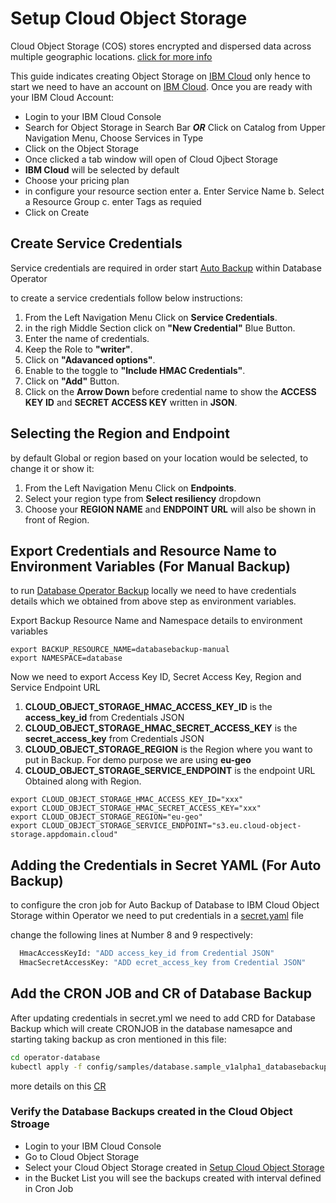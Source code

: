 # Setup Cloud Object Storage

Cloud Object Storage (COS) stores encrypted and dispersed data across multiple geographic locations. [click for more info](https://cloud.ibm.com/docs/cloud-object-storage?topic=cloud-object-storage-getting-started-cloud-object-storage)

This guide indicates creating Object Storage on  [IBM Cloud](https://cloud.ibm.com/) only hence to start we need to have an account on [IBM Cloud](https://cloud.ibm.com/).
Once you are ready with your IBM Cloud Account:


- Login to your IBM Cloud Console
- Search for Object Storage in Search Bar **_OR_** Click on Catalog from Upper Navigation Menu, Choose Services in Type
- Click on the Object Storage 
- Once clicked a tab window will open of Cloud Ojbect Storage
- **IBM Cloud** will be selected by default
- Choose your pricing plan
- in configure your resource section enter
  a. Enter Service Name
  b. Select a Resource Group
  c. enter Tags as requied
- Click on Create

## Create Service Credentials

Service credentials are required in order start [Auto Backup](https://github.com/IBM/operator-sample-go/blob/main/documentation/demo.md#auto-backup) within Database Operator

to create a service credentials follow below instructions:
1. From the Left Navigation Menu Click on **Service Credentials**.
2. in the righ Middle Section click on **"New Credential"** Blue Button.
3. Enter the name of credentials.
4. Keep the Role to **"writer"**.
5. Click on **"Adavanced options"**.
6. Enable to the toggle to **"Include HMAC Credentials"**.
7. Click on **"Add"** Button.
8. Click on the **Arrow Down** before credential name to show the **ACCESS KEY ID** and  **SECRET ACCESS KEY** written in **JSON**.

## Selecting the Region and Endpoint

by default Global or region based on your location would be selected, to change it or show it:

1. From the Left Navigation Menu Click on **Endpoints**.
2. Select your region type from **Select resiliency** dropdown
3. Choose your **REGION NAME** and **ENDPOINT URL** will also be shown in front of Region.


## Export Credentials and Resource Name to Environment Variables (For Manual Backup)

to run [Database Operator Backup](https://github.com/IBM/operator-sample-go/tree/main/operator-database-backup) locally we need to have credentials details which we obtained from above step as environment variables.

Export Backup Resource Name and Namespace details to environment variables

```ssh
export BACKUP_RESOURCE_NAME=databasebackup-manual
export NAMESPACE=database
```
Now we need to export Access Key ID, Secret Access Key, Region and Service Endpoint URL
1. **CLOUD_OBJECT_STORAGE_HMAC_ACCESS_KEY_ID** is the **access_key_id** from Credentials JSON
2. **CLOUD_OBJECT_STORAGE_HMAC_SECRET_ACCESS_KEY** is the **secret_access_key** from Credentials JSON
3. **CLOUD_OBJECT_STORAGE_REGION** is the Region where you want to put in Backup. For demo purpose we are using **eu-geo**
4. **CLOUD_OBJECT_STORAGE_SERVICE_ENDPOINT** is the endpoint URL Obtained along with Region.

```ssh
export CLOUD_OBJECT_STORAGE_HMAC_ACCESS_KEY_ID="xxx"
export CLOUD_OBJECT_STORAGE_HMAC_SECRET_ACCESS_KEY="xxx"
export CLOUD_OBJECT_STORAGE_REGION="eu-geo"
export CLOUD_OBJECT_STORAGE_SERVICE_ENDPOINT="s3.eu.cloud-object-storage.appdomain.cloud"
```

## Adding the Credentials in Secret YAML (For Auto Backup)

to configure the cron job for Auto Backup of Database to IBM Cloud Object Storage within Operator we need to put credentials in a [secret.yaml](https://github.com/IBM/operator-sample-go/blob/main/operator-database-backup/kubernetes/secret.yaml) file

change the following lines at Number 8 and 9 respectively:

```sh
  HmacAccessKeyId: "ADD access_key_id from Credential JSON"
  HmacSecretAccessKey: "ADD ecret_access_key from Credential JSON"
```


## Add the CRON JOB and CR of Database Backup

After updating credentials in secret.yml we need to add CRD for Database Backup which will create CRONJOB in the database namesapce and starting taking backup as cron mentioned in this file:

```sh
cd operator-database
kubectl apply -f config/samples/database.sample_v1alpha1_databasebackup.yaml
```

more details on this [CR](https://github.com/IBM/operator-sample-go/blob/main/documentation/demo.md#auto-backup)
### Verify the Database Backups created in the Cloud Object Stroage 

- Login to your IBM Cloud Console
- Go to Cloud Object Storage
- Select your Cloud Object Storage created in  [Setup Cloud Object Storage]()
- in the Bucket List you will see the backups created with interval defined in Cron Job


